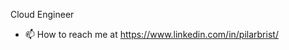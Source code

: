Cloud Engineer
- 📫 How to reach me at https://www.linkedin.com/in/pilarbrist/ 

<!---
Pilarbrist/Pilarbrist is a ✨ special ✨ repository because its `README.md` (this file) appears on your GitHub profile.
You can click the Preview link to take a look at your changes.
--->
